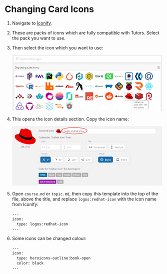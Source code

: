 # Changing Card Icons

1. Navigate to [Iconify](https://icon-sets.iconify.design/).

2. These are packs of icons which are fully compatible with Tutors. Select the pack you want to use.

3. Then select the icon which you want to use:

    ![Logo Icons](img/rhicon.png)

4. This opens the icon details section. Copy the icon name:

    ![Red Hat Icon](img/rhdeets.png)

5. Open `course.md` or `topic.md`, then copy this template into the top of the file, above the title, and replace `logos:redhat-icon` with the icon name from Iconify:
    ~~~
    ---
    icon:
      type: logos:redhat-icon
    ---
    ~~~

6. Some icons can be changed colour:
    ~~~
    ---
    icon:
      type: heroicons-outline:book-open
      color: black
    ---   
    ~~~ 